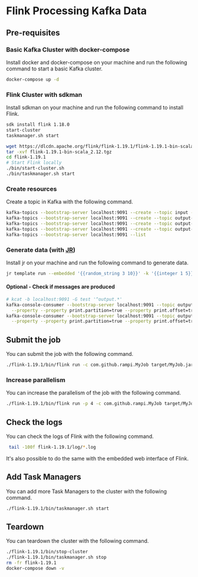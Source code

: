 # Flink Processing Kafka Data

## Pre-requisites

### Basic Kafka Cluster with docker-compose

Install docker and docker-compose on your machine and run the following command to start a basic Kafka cluster.

```bash
docker-compose up -d
```

### Flink Cluster with sdkman

Install sdkman on your machine and run the following command to install Flink.

```bash
sdk install flink 1.18.0
start-cluster
taskmanager.sh start
```

```bash
wget https://dlcdn.apache.org/flink/flink-1.19.1/flink-1.19.1-bin-scala_2.12.tgz
tar -xvf flink-1.19.1-bin-scala_2.12.tgz
cd flink-1.19.1
# Start Flink locally
./bin/start-cluster.sh
./bin/taskmanager.sh start
```

### Create resources

Create a topic in Kafka with the following command.

```bash
kafka-topics --bootstrap-server localhost:9091 --create --topic input --partitions 1
kafka-topics --bootstrap-server localhost:9091 --create --topic output-1 --partitions 4
kafka-topics --bootstrap-server localhost:9091 --create --topic output-2 --partitions 4
kafka-topics --bootstrap-server localhost:9091 --create --topic output-3 --partitions 4
kafka-topics --bootstrap-server localhost:9091 --list
```

### Generate data (with [JR](https://github.com/ugol/jr))

Install jr on your machine and run the following command to generate data.

```bash
jr template run --embedded '{{random_string 3 10}}' -k '{{integer 1 5}}' -d 30m -f 1s -n 1 --kcat | kafka-console-producer --bootstrap-server localhost:9091 --topic input --property parse.key=true --property key.separator=,
```

#### Optional - Check if messages are produced

```bash
# kcat -b localhost:9091 -G test '^output.*'
kafka-console-consumer --bootstrap-server localhost:9091 --topic output-1 \
  --property --property print.partition=true --property print.offset=true --property print.timestamp=true
kafka-console-consumer --bootstrap-server localhost:9091 --topic output-2 \
  --property --property print.partition=true --property print.offset=true --property print.timestamp=true
```

## Submit the job

You can submit the job with the following command.

```bash
./flink-1.19.1/bin/flink run -c com.github.rampi.MyJob target/MyJob.jar
```

### Increase parallelism

You can increase the parallelism of the job with the following command.

```bash
./flink-1.19.1/bin/flink run -p 4 -c com.github.rampi.MyJob target/MyJob.jar
```

## Check the logs

You can check the logs of Flink with the following command.

```bash
 tail -100f flink-1.19.1/log/*.log
```

It's also possible to do the same with the embedded web interface of Flink.

## Add Task Managers

You can add more Task Managers to the cluster with the following command.

```bash
./flink-1.19.1/bin/taskmanager.sh start
```

## Teardown

You can teardown the cluster with the following command.

```bash
./flink-1.19.1/bin/stop-cluster
./flink-1.19.1/bin/taskmanager.sh stop
rm -fr flink-1.19.1
docker-compose down -v
```